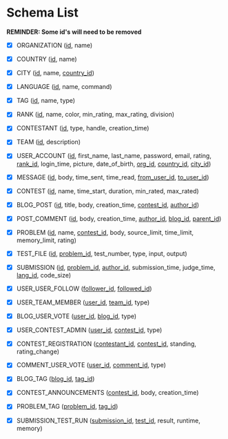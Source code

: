# Schema List

**REMINDER: Some id's will need to be removed**

- [x] ORGANIZATION (<u>id</u>, name)

- [x] COUNTRY (<u>id</u>, name)

- [x] CITY (<u>id</u>, name, <u>country_id</u>)

- [x] LANGUAGE (<u>id</u>, name, command)

- [x] TAG (<u>id</u>, name, type)

- [x] RANK (<U>id</u>, name, color, min_rating, max_rating, division)

- [x] CONTESTANT (<u>id</u>, type, handle, creation_time)

- [x] TEAM (<u>id</u>, description)

- [x] USER_ACCOUNT (<u>id</u>, first_name, last_name, password, email, rating, <u>rank_id</u>, login_time, picture, date_of_birth, <u>org_id</u>, <u>country_id</u>, <u>city_id</u>)

- [x] MESSAGE (<u>id</u>, body, time_sent, time_read, <u>from_user_id</u>, <u>to_user_id</u>)

- [x] CONTEST (<u>id</u>, name, time_start, duration, min_rated, max_rated)

- [x] BLOG_POST (<u>id</u>, title, body, creation_time, <u>contest_id</u>, <u>author_id</u>)

- [x] POST_COMMENT (<u>id</u>, body, creation_time, <u>author_id</u>, <u>blog_id</u>, <u>parent_id</u>)

- [x] PROBLEM (<u>id</u>, name, <u>contest_id</u>, body, source_limit, time_limit, memory_limit, rating)

- [x] TEST_FILE (<u>id</u>, <u>problem_id</u>, test_number, type, input, output)

- [x] SUBMISSION (<u>id</u>, <u>problem_id</u>, <u>author_id</u>, submission_time, judge_time, <u>lang_id</u>, code_size)

- [x] USER_USER_FOLLOW (<u>follower_id</u>, <u>followed_id</u>)

- [x] USER_TEAM_MEMBER (<u>user_id</u>, <u>team_id</u>, type)

- [x] BLOG_USER_VOTE (<u>user_id</u>, <u>blog_id</u>, type)

- [x] USER_CONTEST_ADMIN (<u>user_id</u>, <u>contest_id</u>, type)

- [x] CONTEST_REGISTRATION (<u>contestant_id</u>, <u>contest_id</u>, standing, rating_change)

- [x] COMMENT_USER_VOTE (<u>user_id</u>, <u>comment_id</u>, type)

- [x] BLOG_TAG (<u>blog_id</u>, <u>tag_id</u>)

- [x] CONTEST_ANNOUNCEMENTS (<u>contest_id</u>, body, creation_time)

- [x] PROBLEM_TAG (<u>problem_id</u>, <u>tag_id</u>)

- [x] SUBMISSION_TEST_RUN (<u>submission_id</u>, <u>test_id</u>, result, runtime, memory)
